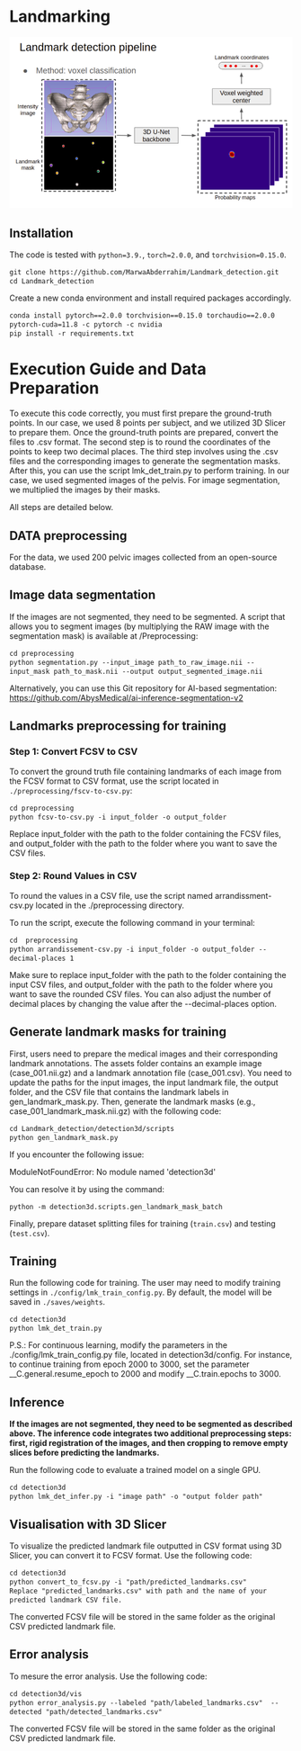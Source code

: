 # Landmarking



<p align="center">
  <img src="./assets/framework.png" alt="drawing", width="700"/>
</p>

## Installation
The code is tested with ``python=3.9.``, ``torch=2.0.0``, and ``torchvision=0.15.0``.
```
git clone https://github.com/MarwaAbderrahim/Landmark_detection.git
cd Landmark_detection
```
Create a new conda environment and install required packages accordingly.
```
conda install pytorch==2.0.0 torchvision==0.15.0 torchaudio==2.0.0 pytorch-cuda=11.8 -c pytorch -c nvidia
pip install -r requirements.txt
```
# Execution Guide and Data Preparation
To execute this code correctly, you must first prepare the ground-truth points. In our case, we used 8 points per subject, and we utilized 3D Slicer to prepare them. Once the ground-truth points are prepared, convert the files to .csv format. The second step is to round the coordinates of the points to keep two decimal places. The third step involves using the .csv files and the corresponding images to generate the segmentation masks. After this, you can use the script lmk_det_train.py to perform training. In our case, we used segmented images of the pelvis. For image segmentation, we multiplied the images by their masks.

All steps are detailed below.

## DATA preprocessing 
For the data, we used 200 pelvic images collected from an open-source database.  
## Image data segmentation
If the images are not segmented, they need to be segmented. A script that allows you to segment images (by multiplying the RAW image with the segmentation mask) is available at /Preprocessing:
```
cd preprocessing
python segmentation.py --input_image path_to_raw_image.nii --input_mask path_to_mask.nii --output output_segmented_image.nii
```

Alternatively, you can use this Git repository for AI-based segmentation: https://github.com/AbysMedical/ai-inference-segmentation-v2

## Landmarks preprocessing for training

### Step 1: Convert FCSV to CSV

To convert the ground truth file containing landmarks of each image from the FCSV format to CSV format, use the script located in `./preprocessing/fscv-to-csv.py`:

```
cd preprocessing
python fcsv-to-csv.py -i input_folder -o output_folder
```

Replace input_folder with the path to the folder containing the FCSV files, and output_folder with the path to the folder where you want to save the CSV files.

### Step 2: Round Values in CSV

To round the values in a CSV file, use the script named arrandissment-csv.py located in the ./preprocessing directory.

To run the script, execute the following command in your terminal:

```
cd  preprocessing
python arrandissement-csv.py -i input_folder -o output_folder --decimal-places 1
```
Make sure to replace input_folder with the path to the folder containing the input CSV files, and output_folder with the path to the folder where you want to save the rounded CSV files. You can also adjust the number of decimal places by changing the value after the --decimal-places option.


## Generate landmark masks for training
First, users need to prepare the medical images and their corresponding landmark annotations. The assets folder contains an example image (case_001.nii.gz) and a landmark annotation file (case_001.csv). You need to update the paths for the input images, the input landmark file, the output folder, and the CSV file that contains the landmark labels in gen_landmark_mask.py. Then, generate the landmark masks (e.g., case_001_landmark_mask.nii.gz) with the following code:
```
cd Landmark_detection/detection3d/scripts
python gen_landmark_mask.py
```
If you encounter the following issue:

ModuleNotFoundError: No module named 'detection3d'

You can resolve it by using the command:
```
python -m detection3d.scripts.gen_landmark_mask_batch
```

Finally, prepare dataset splitting files for training (``train.csv``) and testing (``test.csv``). 

## Training
Run the following code for training.
The user may need to modify training settings in ``./config/lmk_train_config.py``. By default, the model will be saved in ``./saves/weights``.
```
cd detection3d
python lmk_det_train.py
```
P.S.: For continuous learning, modify the parameters in the ./config/lmk_train_config.py file, located in detection3d/config. For instance, to continue training from epoch 2000 to 3000, set the parameter __C.general.resume_epoch to 2000 and modify __C.train.epochs to 3000.

## Inference
**If the images are not segmented, they need to be segmented as described above. The inference code integrates two additional preprocessing steps: first, rigid registration of the images, and then cropping to remove empty slices before predicting the landmarks.**

Run the following code to evaluate a trained model on a single GPU.
```
cd detection3d
python lmk_det_infer.py -i "image path" -o "output folder path"
``` 
## Visualisation with 3D Slicer
To visualize the predicted landmark file outputted in CSV format using 3D Slicer, you can convert it to FCSV format. Use the following code:

```
cd detection3d
python convert_to_fcsv.py -i "path/predicted_landmarks.csv"
Replace "predicted_landmarks.csv" with path and the name of your predicted landmark CSV file.
```
The converted FCSV file will be stored in the same folder as the original CSV predicted landmark file.

## Error analysis
To mesure the error analysis. Use the following code:
```
cd detection3d/vis
python error_analysis.py --labeled "path/labeled_landmarks.csv"  --detected "path/detected_landmarks.csv"
```
The converted FCSV file will be stored in the same folder as the original CSV predicted landmark file.

